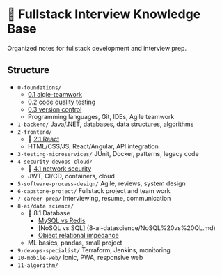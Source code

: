 # 🎯 Fullstack Interview Knowledge Base

Organized notes for fullstack development and interview prep.

## Structure

- `0-foundations/`
  - [0.1 aigle-teamwork](0-foundations/agile-teamwork.md)
  - [0.2 code quality testing](0-foundations/code-quality-testing.md)
  - [0.3 version control](0-foundations/version-control-git.md)
  - Programming languages, Git, IDEs, Agile teamwork
- `1-backend/` Java/.NET, databases, data structures, algorithms
- `2-frontend/`
  - 🍏 [2.1 React](/2-frontend/React.md)
  - HTML/CSS/JS, React/Angular, API integration
- `3-testing-microservices/` JUnit, Docker, patterns, legacy code
- `4-security-devops-cloud/`
  - 🍏 [4.1 network security](4-security-devops-cloud/network-security.md) 
  - JWT, CI/CD, containers, cloud
- `5-software-process-design/` Agile, reviews, system design
- `6-capstone-project/` Fullstack project and team work
- `7-career-prep/` Interviewing, resume, communication
- `8-ai/data science/`
  - 🍏 8.1 Database
    - [MySQL vs Redis](8-ai-datascience/MySQL%20vs%20Redis.md)
    - [NoSQL vs SQL] (8-ai-datascience/NoSQL%20vs%20QL.md)
    - [Object relational impedance](8-ai-datascience/Object-relational%20impedance.md)
  - ML basics, pandas, small project
- `9-devops-specialist/` Terraform, Jenkins, monitoring
- `10-mobile-web/` Ionic, PWA, responsive web
- `11-algorithm/` 

